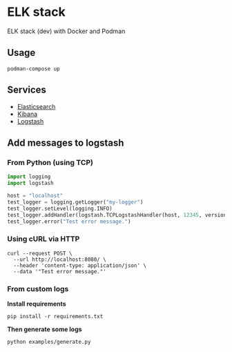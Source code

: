 # ELK stack
ELK stack (dev) with Docker and Podman

## Usage

```shell-script
podman-compose up
```

## Services

- [Elasticsearch](http://localhost:9200/)
- [Kibana](http://localhost:5601/)
- [Logstash](http://localhost:8080/)

## Add messages to logstash

### From Python (using TCP)

```python
import logging 
import logstash 

host = "localhost"
test_logger = logging.getLogger("my-logger")
test_logger.setLevel(logging.INFO)
test_logger.addHandler(logstash.TCPLogstashHandler(host, 12345, version=1))
test_logger.error("Test error message.")
```

### Using cURL via HTTP

```shell-script
curl --request POST \
  --url http://localhost:8080/ \
  --header 'content-type: application/json' \
  --data '"Test error message."'
```

### From custom logs

**Install requirements**

```shell script
pip install -r requirements.txt
```

**Then generate some logs**

```shell script
python examples/generate.py
```
